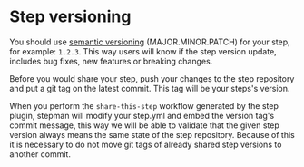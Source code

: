 # Step versioning

You should use [semantic versioning](http://semver.org/) (MAJOR.MINOR.PATCH) for your step, for example: `1.2.3`. This way users will know if the step version update, includes bug fixes, new features or breaking changes.

Before you would share your step, push your changes to the step repository and put a git tag on the latest commit. This tag will be your steps's version.

When you perform the `share-this-step` workflow generated by the step plugin, stepman will modify your step.yml and embed the version tag's commit message, this way we will be able to validate that the given step version always means the same state of the step repository. Because of this it is necessary to do not move git tags of already shared step versions to another commit.
